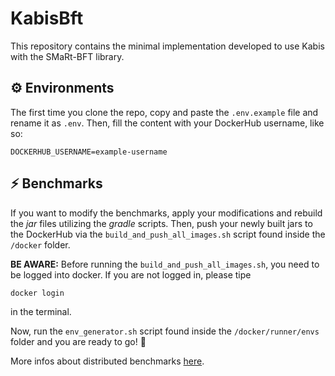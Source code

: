 # KabisBft

This repository contains the minimal implementation developed to use Kabis with the SMaRt-BFT library.

## ⚙️ Environments

The first time you clone the repo, copy and paste the `.env.example` file and rename it as `.env`. Then, fill the
content with your DockerHub username, like so:

```shell 
DOCKERHUB_USERNAME=example-username
```

## ⚡️ Benchmarks

If you want to modify the benchmarks, apply your modifications and rebuild the _jar_ files utilizing the _gradle_
scripts. Then, push your newly built jars
to the DockerHub via the `build_and_push_all_images.sh` script found inside the `/docker` folder.

**BE AWARE:** Before running the `build_and_push_all_images.sh`, you need to be logged into docker. If you are not
logged in, please tipe

```shell 
docker login
```

in the terminal.

Now, run the `env_generator.sh` script found inside the `/docker/runner/envs` folder and you are ready to go! 🚀

More infos about distributed benchmarks [here](/docker/benchmark/runner/distributed/README.md).

